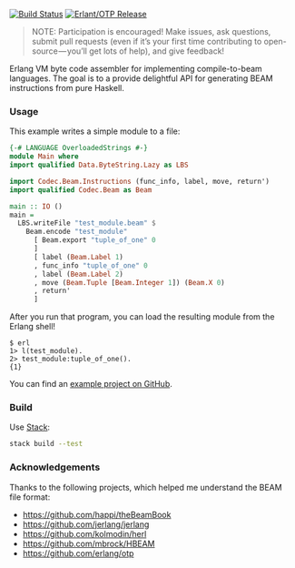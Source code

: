 [![Build Status](https://travis-ci.org/hkgumbs/codec-beam.svg?branch=master)](https://travis-ci.org/hkgumbs/codec-beam)
[![Erlant/OTP Release](https://img.shields.io/badge/Erlang-OTP--20.3-red.svg)](https://github.com/erlang/otp/releases/tag/OTP-20.3)

> NOTE: Participation is encouraged!
> Make issues, ask questions, submit pull requests
> (even if it’s your first time contributing to open-source — you’ll get lots of help),
> and give feedback!

Erlang VM byte code assembler for implementing compile-to-beam languages.
The goal is to a provide delightful API for generating BEAM instructions from pure Haskell.

### Usage

This example writes a simple module to a file:

```haskell
{-# LANGUAGE OverloadedStrings #-}
module Main where
import qualified Data.ByteString.Lazy as LBS

import Codec.Beam.Instructions (func_info, label, move, return')
import qualified Codec.Beam as Beam

main :: IO ()
main =
  LBS.writeFile "test_module.beam" $
    Beam.encode "test_module"
      [ Beam.export "tuple_of_one" 0
      ]
      [ label (Beam.Label 1)
      , func_info "tuple_of_one" 0
      , label (Beam.Label 2)
      , move (Beam.Tuple [Beam.Integer 1]) (Beam.X 0)
      , return'
      ]
```

After you run that program, you can load the resulting module from the Erlang shell!

```
$ erl
1> l(test_module).
2> test_module:tuple_of_one().
{1}
```

You can find an [example project on GitHub](https://github.com/hkgumbs/codec-beam/tree/master/example).


### Build

Use [Stack](https://www.haskellstack.org):

```bash
stack build --test
```


### Acknowledgements

Thanks to the following projects, which helped me understand the BEAM file format:

 - https://github.com/happi/theBeamBook
 - https://github.com/jerlang/jerlang
 - https://github.com/kolmodin/herl
 - https://github.com/mbrock/HBEAM
 - https://github.com/erlang/otp
